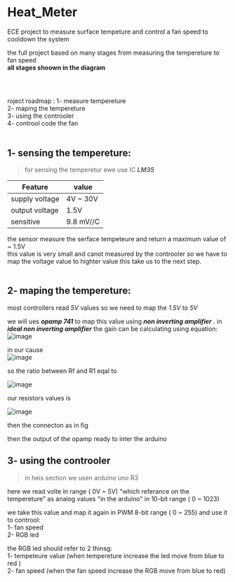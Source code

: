 # Heat_Meter
ECE project to measure surface tempeture and control a fan speed to cooldown the system

the full project based on many stages from measuring the tempereture to fan speed <br>
**all stages shoown in the diagram**

### <br>
roject roadmap :
1- measure tempereture  <br>
2- maping the tempereture  <br>
3- using the controoler  <br>
4- controol code the fan <br>
 <br>


## 1- sensing the tempereture:
> for sensing the temperetur ewe use IC  ***LM35*** 

|**Feature**| **value** |
|-----------|----------|
|supply voltage| 4V ~ 30V | 
|output voltage| 1.5V |
|sensitive| 9.8 mV//C |

the sensor measure the serface tempeteure and return a maximum value of ~ 1.5V  <br>
this value is very small and canot measured by the controoler so we have to map the voltage value to highter value this take us to the next step.
<br><br>
## 2- maping the tempereture:

most controllers read *5V* values so we need to map the *1.5V* to *5V*<br>

we will ues ***opamp 741*** to map this value using ***non inverting amplifier*** .
in ***ideal non inverting amplifier*** the gain can be calculating using equation:<br>
![image](https://user-images.githubusercontent.com/81495150/147510669-2755a879-7016-462b-b6d0-95d7ed94cec9.png)

in our cause <br>
![image](https://user-images.githubusercontent.com/81495150/147511124-d9288e54-553f-4641-a272-81750e9dedda.png)


so the ratio between Rf and R1 eqal to <br>

![image](https://user-images.githubusercontent.com/81495150/147511153-f403cd4a-94f1-4f80-8ba1-77938ffa03fb.png)

our resistors values is <br>


![image](https://user-images.githubusercontent.com/81495150/147511196-57794eb1-063b-4965-a045-bcbffa1e614b.png)

then the connecton as in fig 



then the output of the opamp ready to inter the arduino


## 3- using the controoler
> in heis section we usen arduino uno R3 

here we read volte in range ( 0V ~ 5V) "which referance on the tempereture"  as analog values "in the arduino" in 10-bit range ( 0 ~ 1023)

we take this value and map it again in PWM 8-bit range ( 0 ~ 255) and use it to controol:<br>
1- fan speed <br>
2- RGB led  <br>

the RGB led  should refer to 2 thinsg:<br>
1- tempeteure value (when tempereture increase the led move from blue to red )<br>
2- fan speed (when the fan speed increase the RGB move from blue to red) <br>

